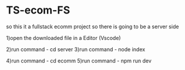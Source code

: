 # TS-ecom-FS
so this it a fullstack ecomm project so there is going to be a server side 

1)open the downloaded file in a Editor (Vscode)
<!-- first lets fire up the backend (server) -->
2)run command - cd server
3)run command - node index
<!-- now that the server is fired up and is running, you should see 'listening to port 4001' in the console in the editor-->

<!-- now lets fire up the frontend open a new ternimal in the editor-->
4)run command - cd ecomm
5)run command - npm run dev

<!-- that should be it frontend and backend is both up and ready to go HAVE FUN!!  -->

<!-- THANK YOU for checking out my project -->